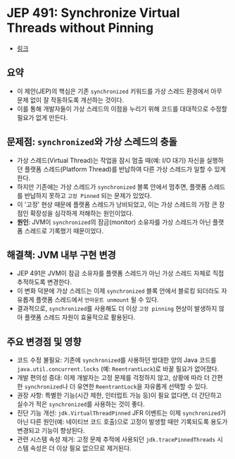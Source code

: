 # JEP 491: Synchronize Virtual Threads without Pinning

- [링크](https://openjdk.org/jeps/491)

## 요약

- 이 제안(JEP)의 핵심은 기존 `synchronized` 키워드를 가상 스레드 환경에서 아무 문제 없이 잘 작동하도록 개선하는 것이다. 
- 이를 통해 개발자들이 가상 스레드의 이점을 누리기 위해 코드를 대대적으로 수정할 필요가 없게 만든다.

## 문제점: `synchronized`와 가상 스레드의 충돌

- 가상 스레드(Virtual Thread)는 작업을 잠시 멈출 때(예: I/O 대기) 자신을 실행하던 플랫폼 스레드(Platform Thread)를 반납하여 다른 가상 스레드가 일할 수 있게 한다.
- 하지만 기존에는 가상 스레드가 `synchronized` 블록 안에서 멈추면, 플랫폼 스레드를 반납하지 못하고 `고정 Pinned` 되는 문제가 있었다.
- 이 '고정' 현상 때문에 플랫폼 스레드가 낭비되었고, 이는 가상 스레드의 가장 큰 장점인 확장성을 심각하게 저해하는 원인이었다.
- **원인**: JVM이 `synchronized`의 잠금(monitor) 소유자를 가상 스레드가 아닌 플랫폼 스레드로 기록했기 때문이었다.

## 해결책: JVM 내부 구현 변경

- JEP 491은 JVM이 잠금 소유자를 플랫폼 스레드가 아닌 가상 스레드 자체로 직접 추적하도록 변경한다.
- 이 변화 덕분에 가상 스레드는 이제 `synchronized` 블록 안에서 블로킹 되더라도 자유롭게 플랫폼 스레드에서 `언마운트 unmount` 될 수 있다.
- 결과적으로, `synchronized`를 사용해도 더 이상 `고정 pinning` 현상이 발생하지 않아 플랫폼 스레드 자원이 효율적으로 활용된다.

## 주요 변경점 및 영향

- 코드 수정 불필요: 기존에 `synchronized`를 사용하던 방대한 양의 Java 코드를 `java.util.concurrent.locks` (예: `ReentrantLock`)로 바꿀 필요가 없어졌다.
- 개발 편의성 증대: 이제 개발자는 고정 문제를 걱정하지 않고, 상황에 따라 더 간편한 `synchronized`나 더 유연한 `ReentrantLock`을 자유롭게 선택할 수 있다.
- 권장 사항: 특별한 기능(시간 제한, 인터럽트 가능 등)이 필요 없다면, 더 간단하고 실수가 적은 `synchronized`를 사용하는 것이 좋다.
- 진단 기능 개선: `jdk.VirtualThreadPinned` JFR 이벤트는 이제 `synchronized`가 아닌 다른 원인(예: 네이티브 코드 호출)으로 고정이 발생할 때만 기록되도록 용도가 변경되고 기능이 향상된다.
- 관련 시스템 속성 제거: 고정 문제 추적에 사용되던 `jdk.tracePinnedThreads` 시스템 속성은 더 이상 필요 없으므로 제거된다.
